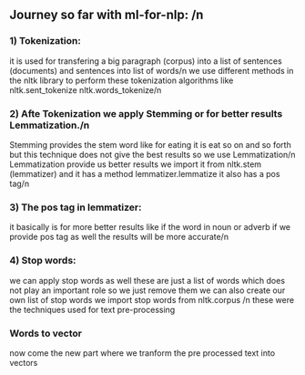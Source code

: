 ## Journey so far with ml-for-nlp: /n
### 1)  Tokenization:
 it is used for transfering a big paragraph (corpus) into a list of sentences (documents) and sentences into list of words/n
we use different methods in the nltk library to perform these tokenization algorithms like nltk.sent_tokenize nltk.words_tokenize/n
### 2) Afte Tokenization we apply Stemming or for better results Lemmatization./n
Stemming provides the stem word like for eating it is eat so on and so forth but this technique does not give the best results so we use Lemmatization/n
Lemmatization provide us better results we import it from nltk.stem (lemmatizer) and it has a method lemmatizer.lemmatize it also has a pos tag/n
### 3) The pos tag in lemmatizer: 
it basically is for more better results like if the word in noun or adverb if we provide pos tag as well the results will be more accurate/n
### 4) Stop words:
 we can apply stop words as well these are just a list of words which does not play an important role so we just remove them we can also create our own list of stop words we import stop words from nltk.corpus /n
 these were the techniques used for text pre-processing 

 ### Words to vector
 now come the new part where we tranform the pre processed text into vectors 
